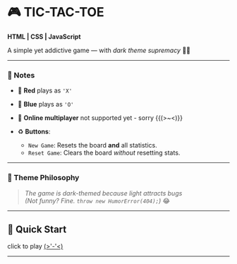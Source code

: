 # 🎮 TIC-TAC-TOE  

**HTML | CSS | JavaScript**  

A simple yet addictive game — with *dark theme supremacy* 🌚✨  

---  

### **📝 Notes**  

- 🔴 **Red** plays as `'X'`  
- 🔵 **Blue** plays as `'O'`  
- 🚫 **Online multiplayer** not supported yet - sorry {{(>~<)}}

- ♻ **Buttons**:  
  - `New Game`: Resets the board **and** all statistics.  
  - `Reset Game`: Clears the board *without* resetting stats.  

---  

### **🎨 Theme Philosophy**  

> *The game is dark-themed because light attracts bugs*  
> *(Not funny? Fine. `throw new HumorError(404);`)* 😂
 
---

## **🚀 Quick Start** 

click to play [(>'-'<)](https://heroshi-yamada.github.io/TIC-TAC-TOE/)

---
